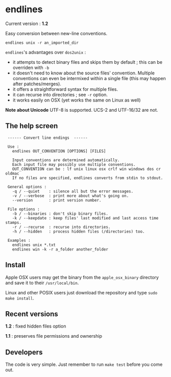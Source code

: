 endlines
========

Current version : **1.2**

Easy conversion between new-line conventions.

    endlines unix -r an_imported_dir 


`endlines`'s advantages over `dos2unix` : 
- it attempts to detect binary files and skips them by default ; this can be overriden with `-b`
- it doesn't need to know about the source files' convention. Multiple conventions can even be intermixed within a single file (this may happen after patches/merges).
- it offers a straightforward syntax for multiple files.
- it can recurse into directories ; see `-r` option.
- it works easily on OSX (yet works the same on Linux as well) 


**Note about Unicode**
UTF-8 is supported. UCS-2 and UTF-16/32 are not. 



The help screen
---------------

     ------ Convert line endings  ------

     Use :
       endlines OUT_CONVENTION [OPTIONS] [FILES]

       Input conventions are determined automatically.
       Each input file may possibly use multiple conventions. 
       OUT_CONVENTION can be : lf unix linux osx crlf win windows dos cr oldmac 
       If no files are specified, endlines converts from stdin to stdout.

     General options :
       -q / --quiet    : silence all but the error messages.
       -v / --verbose  : print more about what's going on.
       --version       : print version number.

     File options :
       -b / --binaries : don't skip binary files.
       -k / --keepdate : keep files' last modified and last access time stamps.
       -r / --recurse  : recurse into directories.
       -h / --hidden   : process hidden files (/directories) too. 

     Examples :
       endlines unix *.txt
       endlines win -k -r a_folder another_folder


Install
-------

Apple OSX users may get the binary from the `apple_osx_binary` directory and save it to their `/usr/local/bin`.

Linux and other POSIX users just download the repository and type `sudo make install`. 


Recent versions
---------------

**1.2** : fixed hidden files option

**1.1** : preserves file permissions and ownership



Developers
----------

The code is very simple. Just remember to run `make test` before you come out.
